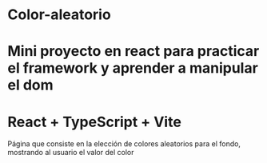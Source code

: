 
# Color-aleatorio
Mini proyecto en react para practicar el framework y aprender a manipular el dom
=======
# React + TypeScript + Vite

Página que consiste en la elección de colores aleatorios para el fondo, 
mostrando al usuario el valor del color


